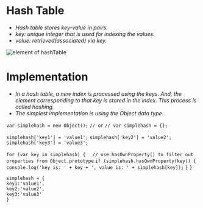 # Hash Table

- *Hash table stores key-value in pairs.*
- *key: unique integer that is used for indexing the values.*
- *value: retrieved(associated) via key.*

![element of hashTable](https://cdn.programiz.com/sites/tutorial2program/files/Hash-0.png)


# Implementation 

- *In a hash table, a new index is processed using the keys. And, the element corresponding to that key is stored in the index. This process is called hashing.*
- *The simplest implementation is using the Object data type.*

`var simplehash = new Object();`
`// or`
`// var simplehash = {};`

`simplehash['key1'] = 'value1';`
`simplehash['key2'] = 'value2';`
`simplehash['key3'] = 'value3';`

`for (var key in simplehash) {`
`  // use hasOwnProperty() to filter out properties from Object.prototype`
  `if (simplehash.hasOwnProperty(key)) {`
   ` console.log('key is: ' + key + ', value is: ' + simplehash[key]);`
  `}`
`}`

```
simplehash = {
key1:'value1',
key2:'value2',
key3:'value3'
}
```

